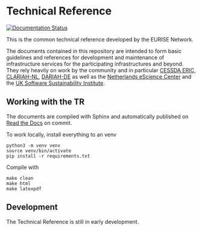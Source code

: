 # Technical Reference

[![Documentation Status](https://readthedocs.org/projects/technical-reference/badge/?version=latest)](https://technical-reference.readthedocs.io/en/latest/?badge=latest)

This is the common technical reference developed by the EURISE Network.

The documents contained in this repository are intended to form basic guidelines and references
for development and maintenance of infrastructure services for the participating infrastructures and beyond.
They rely heavily on work by the community and in particular
[CESSDA ERIC](https://www.cessda.eu/), [CLARIAH-NL](https://www.clariah.nl/), [DARIAH-DE](https://de.dariah.eu/) as well as the
[Netherlands eScience Center](https://esciencecenter.nl/) and the [UK Software Sustainability Institute](https://www.software.ac.uk).

## Working with the TR

The documents are compiled with Sphinx and automatically published on [Read the Docs](https://technical-reference.readthedocs.io/en/latest/) on commit.

To work locally, install everything to an venv
```
python3 -m venv venv
source venv/bin/activate
pip install -r requirements.txt
```

Compile with
```
make clean
make html
make latexpdf
```


## Development

The Technical Reference is still in early development.


